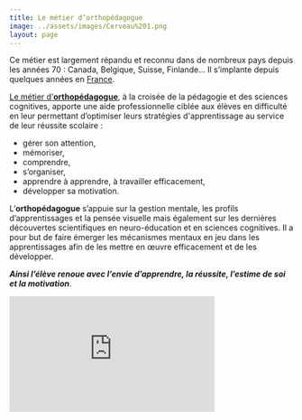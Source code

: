 ```yaml
---
title: Le métier d’orthopédagogue
image: ../assets/images/Cerveau%201.png
layout: page
---
```


Ce métier est largement répandu et reconnu dans de nombreux pays depuis les années 70 :
Canada, Belgique, Suisse, Finlande… Il s’implante depuis quelques années en [France](https://www.ecoleorthopedagogie.fr/).


[Le métier d’**orthopédagogue**](https://fr.wikipedia.org/wiki/Orthop%C3%A9dagogie), à la croisée de la pédagogie et des sciences cognitives,
apporte une aide professionnelle ciblée aux élèves en difficulté en leur permettant
d’optimiser leurs stratégies d&#39;apprentissage au service de leur réussite scolaire :

* gérer son attention,
* mémoriser,
* comprendre,
* s’organiser,
* apprendre à apprendre, à travailler efficacement,
* développer sa motivation.

L’**orthopédagogue** s’appuie sur la gestion mentale, les profils d’apprentissages et la pensée
visuelle mais également sur les dernières découvertes scientifiques en neuro-éducation et
en sciences cognitives. Il a pour but de faire émerger les mécanismes mentaux en jeu dans les apprentissages afin de les mettre en œuvre efficacement et de les
développer.

**_Ainsi l’élève renoue avec l’envie d’apprendre, la réussite, l’estime de soi et la motivation_**.
<iframe width="364" height="205" src="https://www.youtube.com/embed/WbOVCxrkocI" title="UOF - Le métier d'Orthopédagogue" frameborder="0" allow="accelerometer; autoplay; clipboard-write; encrypted-media; gyroscope; picture-in-picture; web-share" allowfullscreen></iframe>